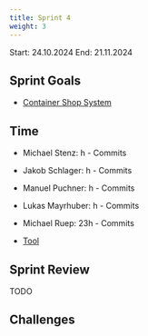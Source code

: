 ```yaml
---
title: Sprint 4
weight: 3
---
```


<title>{{.Title}}</title>

Start: 24.10.2024
End: 21.11.2024

## Sprint Goals
- [Container Shop System](/docs/docs/usp/container_shop_system)

## Time
- Michael Stenz: h -  Commits
- Jakob Schlager: h -  Commits
- Manuel Puchner: h -  Commits
- Lukas Mayrhuber: h -  Commits
- Michael Ruep: 23h -  Commits

- [Tool](https://timetracking.websters.at)

## Sprint Review
TODO


## Challenges
